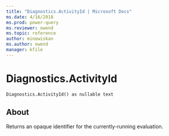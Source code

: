 ```yaml
---
title: "Diagnostics.ActivityId | Microsoft Docs"
ms.date: 4/16/2018
ms.prod: power-query
ms.reviewer: owend
ms.topic: reference
author: minewiskan
ms.author: owend
manager: kfile
---
```

# Diagnostics.ActivityId
<code>Diagnostics.ActivityId() as nullable text</code>
## About
Returns an opaque identifier for the currently-running evaluation.

